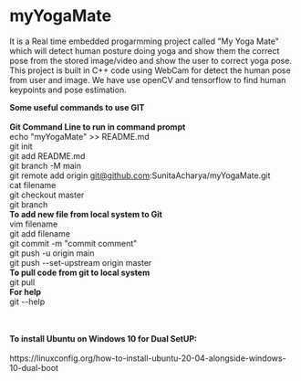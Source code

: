 # myYogaMate
It is a Real time embedded progarmming project called "My Yoga Mate" which will detect human posture doing yoga and show them the correct pose from the stored image/video and show the user to correct yoga pose. <br/>
This project is built in C++ code using WebCam for detect the human pose from user and image. We have use openCV and tensorflow to find human keypoints and pose estimation. <br/>

<b>Some useful commands to use GIT </b>
<br/>
<br/>
<b>Git Command Line to run in command prompt</b> <br/>
echo "myYogaMate" >> README.md <br/>
git init <br/>
git add README.md <br/>
git branch -M main <br/>
git remote add origin git@github.com:SunitaAcharya/myYogaMate.git   <br/>
cat filename <br/>
git checkout master <br/>
git branch <br/>
<b>To add new file from local system to Git</b>
<br/>
vim filename <br/>
git add filename <br/>
git commit -m "commit comment" <br/>
git push -u origin main   <br/>
git push --set-upstream origin master <br/>
<b> To pull code from git to local system </b>
<br/>
git pull <br/>
<b>For help</b>
<br/>
git --help <br/>



<br/>
<br/>
<b> To install Ubuntu on Windows 10 for Dual SetUP: </b><br/>
<br/>
https://linuxconfig.org/how-to-install-ubuntu-20-04-alongside-windows-10-dual-boot



